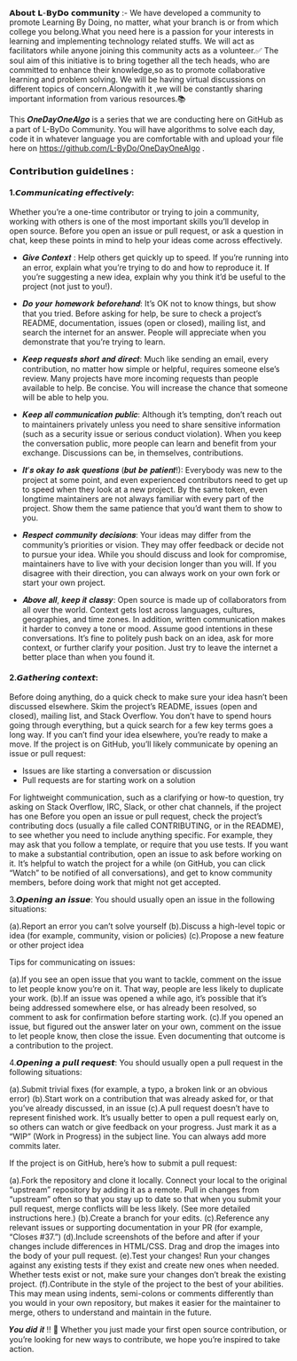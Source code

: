 𝗔𝗯𝗼𝘂𝘁 𝗟-𝗕𝘆𝗗𝗼 𝗰𝗼𝗺𝗺𝘂𝗻𝗶𝘁𝘆  :-
We  have developed a community to promote Learning By Doing, no matter, what your branch is or from which college you belong.What you need here is a passion for your interests in learning and implementing technology related stuffs.
We will act as facilitators while anyone joining this community acts as a volunteer.✅
The soul aim of this initiative is to bring together all the tech heads, who are committed to enhance their knowledge,so as to promote collaborative learning and problem solving. We will be having virtual discussions on different topics of concern.Alongwith it ,we will be constantly sharing important information from various resources.📚 

 

This 𝑶𝒏𝒆𝑫𝒂𝒚𝑶𝒏𝒆𝑨𝒍𝒈𝒐 is a series that we are conducting here on GitHub as a part of L-ByDo Community.  You will have algorithms to solve each day, code it in whatever language you are comfortable with and upload your file here on https://github.com/L-ByDo/OneDayOneAlgo .


### 𝗖𝗼𝗻𝘁𝗿𝗶𝗯𝘂𝘁𝗶𝗼𝗻 𝗴𝘂𝗶𝗱𝗲𝗹𝗶𝗻𝗲𝘀 :

#### 1.𝘾𝙤𝙢𝙢𝙪𝙣𝙞𝙘𝙖𝙩𝙞𝙣𝙜 𝙚𝙛𝙛𝙚𝙘𝙩𝙞𝙫𝙚𝙡𝙮:  
Whether you’re a one-time contributor or trying to join a community, working with others is one of the most important skills you’ll develop in open source.
Before you open an issue or pull request, or ask a question in chat, keep these points in mind to help your ideas come across effectively.

 - 𝑮𝒊𝒗𝒆 𝑪𝒐𝒏𝒕𝒆𝒙𝒕 : Help others get quickly up to speed. If you’re running into an error, explain what you’re trying to do and how to reproduce it. If you’re suggesting a new idea, explain why you think it’d be useful to the project (not just to you!).

 - 𝑫𝒐 𝒚𝒐𝒖𝒓 𝒉𝒐𝒎𝒆𝒘𝒐𝒓𝒌 𝒃𝒆𝒇𝒐𝒓𝒆𝒉𝒂𝒏𝒅: It’s OK not to know things, but show that you tried. Before asking for help, be sure to check a project’s README, documentation, issues (open or closed), mailing list, and search the internet for an answer. People will appreciate when you demonstrate that you’re trying to learn.

 - 𝑲𝒆𝒆𝒑 𝒓𝒆𝒒𝒖𝒆𝒔𝒕𝒔 𝒔𝒉𝒐𝒓𝒕 𝒂𝒏𝒅 𝒅𝒊𝒓𝒆𝒄𝒕: Much like sending an email, every contribution, no matter how simple or helpful, requires someone else’s review. Many projects have more incoming requests than people available to help. Be concise. You will increase the chance that someone will be able to help you.

 - 𝑲𝒆𝒆𝒑 𝒂𝒍𝒍 𝒄𝒐𝒎𝒎𝒖𝒏𝒊𝒄𝒂𝒕𝒊𝒐𝒏 𝒑𝒖𝒃𝒍𝒊𝒄: Although it’s tempting, don’t reach out to maintainers privately unless you need to share sensitive information (such as a security issue or serious conduct violation). When you keep the conversation public, more people can learn and benefit from your exchange. Discussions can be, in themselves, contributions.

 - 𝑰𝒕’𝒔 𝒐𝒌𝒂𝒚 𝒕𝒐 𝒂𝒔𝒌 𝒒𝒖𝒆𝒔𝒕𝒊𝒐𝒏𝒔 (𝒃𝒖𝒕 𝒃𝒆 𝒑𝒂𝒕𝒊𝒆𝒏𝒕!): Everybody was new to the project at some point, and even experienced contributors need to get up to speed when they look at a new project. By the same token, even longtime maintainers are not always familiar with every part of the project. Show them the same patience that you’d want them to show to you.

 - 𝑹𝒆𝒔𝒑𝒆𝒄𝒕 𝒄𝒐𝒎𝒎𝒖𝒏𝒊𝒕𝒚 𝒅𝒆𝒄𝒊𝒔𝒊𝒐𝒏𝒔: Your ideas may differ from the community’s priorities or vision. They may offer feedback or decide not to pursue your idea. While you should discuss and look for compromise, maintainers have to live with your decision longer than you will. If you disagree with their direction, you can always work on your own fork or start your own project.

 - 𝑨𝒃𝒐𝒗𝒆 𝒂𝒍𝒍, 𝒌𝒆𝒆𝒑 𝒊𝒕 𝒄𝒍𝒂𝒔𝒔𝒚:  Open source is made up of collaborators from all over the world. Context gets lost across languages, cultures, geographies, and time zones. In addition, written communication makes it harder to convey a tone or mood. Assume good intentions in these conversations. It’s fine to politely push back on an idea, ask for more context, or further clarify your position. Just try to leave the internet a better place than when you found it.

#### 2.𝙂𝙖𝙩𝙝𝙚𝙧𝙞𝙣𝙜 𝙘𝙤𝙣𝙩𝙚𝙭𝙩: 
Before doing anything, do a quick check to make sure your idea hasn’t been discussed elsewhere. Skim the project’s README, issues (open and closed), mailing list, and Stack Overflow. You don’t have to spend hours going through everything, but a quick search for a few key terms goes a long way.
If you can’t find your idea elsewhere, you’re ready to make a move. If the project is on GitHub, you’ll likely communicate by opening an issue or pull request:</br>

 - Issues are like starting a conversation or discussion
 - Pull requests are for starting work on a solution

For lightweight communication, such as a clarifying or how-to question, try asking on Stack Overflow, IRC, Slack, or other chat channels, if the project has one
Before you open an issue or pull request, check the project’s contributing docs (usually a file called CONTRIBUTING, or in the README), to see whether you need to include anything specific. For example, they may ask that you follow a template, or require that you use tests.
If you want to make a substantial contribution, open an issue to ask before working on it. It’s helpful to watch the project for a while (on GitHub, you can click “Watch” to be notified of all conversations), and get to know community members, before doing work that might not get accepted.

3.𝙊𝙥𝙚𝙣𝙞𝙣𝙜 𝙖𝙣 𝙞𝙨𝙨𝙪𝙚: You should usually open an issue in the following situations:

(a).Report an error you can’t solve yourself
(b).Discuss a high-level topic or idea (for example, community, vision or policies)
(c).Propose a new feature or other project idea

Tips for communicating on issues:

(a).If you see an open issue that you want to tackle, comment on the issue to let people know you’re on it. That way, people are less likely to duplicate your work.
(b).If an issue was opened a while ago, it’s possible that it’s being addressed somewhere else, or has already been resolved, so comment to ask for confirmation before starting work.
(c).If you opened an issue, but figured out the answer later on your own, comment on the issue to let people know, then close the issue. Even documenting that outcome is a contribution to the project.

4.𝙊𝙥𝙚𝙣𝙞𝙣𝙜 𝙖 𝙥𝙪𝙡𝙡 𝙧𝙚𝙦𝙪𝙚𝙨𝙩: You should usually open a pull request in the following situations:

(a).Submit trivial fixes (for example, a typo, a broken link or an obvious error)
(b).Start work on a contribution that was already asked for, or that you’ve already discussed, in an issue
(c).A pull request doesn’t have to represent finished work. It’s usually better to open a pull request early on, so others can watch or give feedback on your progress. Just mark it as a “WIP” (Work in Progress) in the subject line. You can always add more commits later.

If the project is on GitHub, here’s how to submit a pull request:

(a).Fork the repository and clone it locally. Connect your local to the original “upstream” repository by adding it as a remote. Pull in changes from “upstream” often so that you stay up to date so that when you submit your pull request, merge conflicts will be less likely. (See more detailed instructions here.)
(b).Create a branch for your edits.
(c).Reference any relevant issues or supporting documentation in your PR (for example, “Closes #37.”)
(d).Include screenshots of the before and after if your changes include differences in HTML/CSS. Drag and drop the images into the body of your pull request.
(e).Test your changes! Run your changes against any existing tests if they exist and create new ones when needed. Whether tests exist or not, make sure your changes don’t break the existing project.
(f).Contribute in the style of the project to the best of your abilities. This may mean using indents, semi-colons or comments differently than you would in your own repository, but makes it easier for the maintainer to merge, others to understand and maintain in the future.

𝒀𝒐𝒖 𝒅𝒊𝒅 𝒊𝒕 !! 💯
Whether you just made your first open source contribution, or you’re looking for new ways to contribute, we hope you’re inspired to take action.




